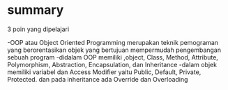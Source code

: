 # summary

3 poin yang dipelajari

-OOP atau Object Oriented Programming merupakan teknik pemograman yang berorentasikan objek yang bertujuan mempermudah pengembangan sebuah program
-didalam OOP memiliki ,object, Class, Method, Attribute, Polymorphism, Abstraction, Encapsulation, dan Inheritance
-dalam objek memiliki variabel dan Access Modifier yaitu Public, Default, Private, Protected. dan pada inheritance ada Override dan Overloading
